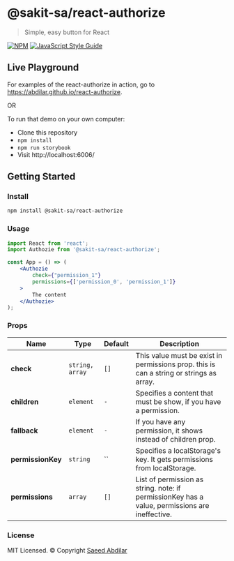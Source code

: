 # @sakit-sa/react-authorize

> Simple, easy button for React

[![NPM](https://img.shields.io/npm/v/@sakit-sa/react-authorize.svg)](https://www.npmjs.com/package/@sakit-sa/react-authorize) [![JavaScript Style Guide](https://img.shields.io/badge/code_style-standard-brightgreen.svg)](https://standardjs.com)

## Live Playground
For examples of the react-authorize in action, go to https://abdilar.github.io/react-authorize.

OR

To run that demo on your own computer:
* Clone this repository
* `npm install`
* `npm run storybook`
* Visit http://localhost:6006/

## Getting Started
### Install

```sh
npm install @sakit-sa/react-authorize
```

### Usage
```jsx
import React from 'react';
import Authozie from '@sakit-sa/react-authorize';

const App = () => (
    <Authozie
        check={"permission_1"}
        permissions={['permission_0', 'permission_1']}
    >
        The content
    </Authozie>
);
```

### Props
Name | Type | Default | Description
-----|-------------|-----------|-----
**check**|`string, array`|`[]`| This value must be exist in permissions prop. this is can a string or strings as array.
**children**|`element`|`-`|Specifies a content that must be show, if you have a permission.
**fallback**|`element`|`-`|If you have any permission, it shows instead of children prop.
**permissionKey**|`string`|``|Specifies a localStorage's key. It gets permissions from localStorage.
**permissions**|`array`|`[]`|List of permission as string. note: if permissionKey has a value, permissions are ineffective.

### License

MIT Licensed. © Copyright [Saeed Abdilar](https://github.com/Abdilar)
